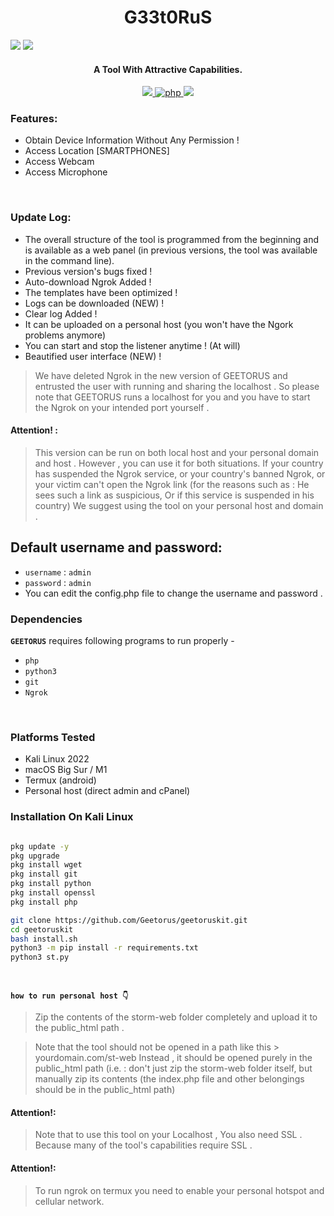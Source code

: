 <h1 align="center">
  G33t0RuS
</h1>
    <img src="https://raw.githubusercontent.com/Geetorus/geetoruskit/refs/heads/main/Screenshot_2025-03-15-15-15-27-347_com.android.chrome.jpg">
    <img src="https://raw.githubusercontent.com/Geetorus/geetoruskit/refs/heads/main/Picsart_25-03-15_15-35-29-865.jpg">

<h4 align="center">A Tool With Attractive Capabilities. </h4>

<p align="center">

  <a href="http://python.org">
    <img src="https://img.shields.io/badge/python-v3-blue">
  </a>
  <a href="https://php.net">
    <img src="https://img.shields.io/badge/php-7.4.4-green"
         alt="php">
  </a>

  <a href="https://en.wikipedia.org/wiki/Linux">
    <img src="https://img.shields.io/badge/Platform-Linux-red">
  </a>

</p>


### Features:

- Obtain Device Information Without Any Permission !
- Access Location [SMARTPHONES]
- Access Webcam
- Access Microphone

<br>

### Update Log:
- The overall structure of the tool is programmed from the beginning and is available as a web panel (in previous versions, the tool was available in the command line).
- Previous version's bugs fixed !
- Auto-download Ngrok Added !
- The templates have been optimized !
- Logs can be downloaded (NEW) !
- Clear log Added !
- It can be uploaded on a personal host (you won't have the Ngork problems anymore)
- You can start and stop the listener anytime ! (At will)
- Beautified user interface (NEW) !

> We have deleted Ngrok in the new version of GEETORUS and entrusted the user with running and sharing the localhost . So please note that GEETORUS runs a localhost for you and you have to start the Ngrok on your intended port yourself .
> <br>

#### Attention! :

> This version can be run on both local host and your personal domain and host . However , you can use it for both situations. If your country has suspended the Ngrok service, or your country's banned Ngrok, or your victim can't open the Ngrok link (for the reasons such as : He sees such a link as suspicious, Or if this service is suspended in his country) We suggest using the tool on your personal host and domain .
> <br>

## Default username and password:

- `username` : `admin`
- `password` : `admin`
- You can edit the config.php file to change the username and password .
  <br>

### Dependencies

**`GEETORUS`** requires following programs to run properly -

- `php`
- `python3`
- `git`
- `Ngrok`

<!-- ![demo](.imgs/Work3.gif) -->
<br>

### Platforms Tested

- Kali Linux 2022
- macOS Big Sur / M1
- Termux (android)
- Personal host (direct admin and cPanel)
  <br>

### Installation On Kali Linux

```bash

pkg update -y
pkg upgrade 
pkg install wget
pkg install git
pkg install python
pkg install openssl
pkg install php

git clone https://github.com/Geetorus/geetoruskit.git
cd geetoruskit
bash install.sh
python3 -m pip install -r requirements.txt
python3 st.py
```

<br>

**`how to run personal host 👇`**

> Zip the contents of the storm-web folder completely and upload it to the public_html path .

> Note that the tool should not be opened in a path like this > yourdomain.com/st-web
> Instead , it should be opened purely in the public_html path (i.e. : don't just zip the storm-web folder itself, but manually zip its contents (the index.php file and other belongings should be in the public_html path)

#### Attention!:

> Note that to use this tool on your Localhost , You also need SSL . Because many of the tool's capabilities require SSL .

#### Attention!:

> To run ngrok on termux you need to enable your personal hotspot and cellular network.

</p>
